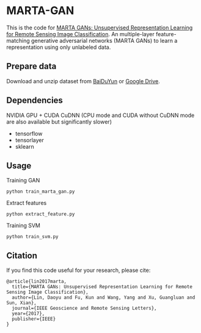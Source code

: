 # MARTA-GAN
This is the code for [MARTA GANs: Unsupervised Representation Learning for Remote Sensing Image Classification](https://arxiv.org/abs/1612.08879). An multiple-layer feature-matching generative adversarial networks (MARTA GANs) to learn a representation using only unlabeled data.  



## Prepare data

Download and unzip dataset from [BaiDuYun](https://pan.baidu.com/s/1i5zQNdj) or [Google Drive](https://drive.google.com/open?id=0B1Evui8Soh85ZXM3cDNvbGdOamc).

## Dependencies

NVIDIA GPU + CUDA CuDNN (CPU mode and CUDA without CuDNN mode are also available but significantly slower)

- tensorflow
- tensorlayer
- sklearn

## Usage

Training GAN
```
python train_marta_gan.py
```

Extract features
```
python extract_feature.py
```

Training SVM

```
python train_svm.py
```

## Citation
If you find this code useful for your research, please cite:
```
@article{lin2017marta,
  title={MARTA GANs: Unsupervised Representation Learning for Remote Sensing Image Classification},
  author={Lin, Daoyu and Fu, Kun and Wang, Yang and Xu, Guangluan and Sun, Xian},
  journal={IEEE Geoscience and Remote Sensing Letters},
  year={2017},
  publisher={IEEE}
}
```

